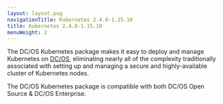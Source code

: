 ```yaml
---
layout: layout.pug
navigationTitle: Kubernetes 2.4.8-1.15.10
title: Kubernetes 2.4.8-1.15.10
menuWeight: 2
---
```


The DC/OS Kubernetes package makes it easy to deploy and manage Kubernetes on [DC/OS](https://mesosphere.com/product/), eliminating nearly all of the complexity traditionally associated with setting up and managing a secure and highly-available cluster of Kubernetes nodes.

The DC/OS Kubernetes package is compatible with both DC/OS Open Source & DC/OS Enterprise.
